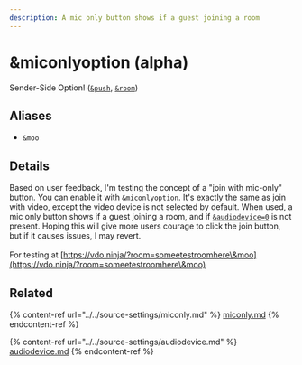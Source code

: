 ```yaml
---
description: A mic only button shows if a guest joining a room
---
```


# \&miconlyoption (alpha)

Sender-Side Option! ([`&push`](../../source-settings/push.md), [`&room`](../../general-settings/room.md))

## Aliases

* `&moo`

## Details

Based on user feedback, I'm testing the concept of a "join with mic-only" button. You can enable it with `&miconlyoption`. It's exactly the same as join with video, except the video device is not selected by default. When used, a mic only button shows if a guest joining a room, and if [`&audiodevice=0`](../../source-settings/audiodevice.md) is not present. Hoping this will give more users courage to click the join button, but if it causes issues, I may revert.\
\
For testing at [https://vdo.ninja/?room=someetestroomhere\&moo](https://vdo.ninja/?room=someetestroomhere\&moo)

## Related

{% content-ref url="../../source-settings/miconly.md" %}
[miconly.md](../../source-settings/miconly.md)
{% endcontent-ref %}

{% content-ref url="../../source-settings/audiodevice.md" %}
[audiodevice.md](../../source-settings/audiodevice.md)
{% endcontent-ref %}
